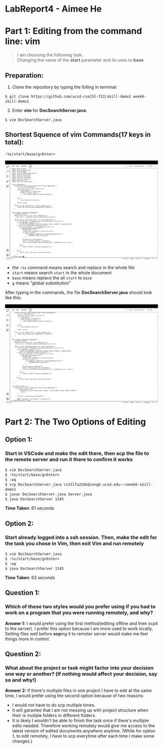 # LabReport4 - Aimee He
# Part 1: Editing from the command line: vim
> I am choosing the following task: \
Changing the name of the **start** parameter and its uses to **base**.

## Preparation:
1. Clone the repository by typing the folling in terminal:
```
$ git clone https://github.com/ucsd-cse15l-f22/skill-demo1 week6-skill-demo1 
```
2. Enter **vim** for **DocSearchServer.java**:
```
$ vim DocSearchServer.java
```


## Shortest Squence of **vim** Commands(17 keys in total):
```
:%s/start/base/g<Enter>
```
![vimcommand1](https://github.com/meAImee/cse15l-labreport4/raw/main/vimcommand1.png)

* the `:%s` command means search and replace in the whole file
* `start` means search `start` in the whole document
* `base` means replace the all `start` to `base`
* `g` means "global substitution"

After typing in the commands, the file **DocSearchServer.java** should look like this:

![vimcommand2](https://github.com/meAImee/cse15l-labreport4/raw/main/vimcommand2.png)

# Part 2: The Two Options of Editing

## Option 1: 

### Start in VSCode and make the edit there, then scp the file to the remote server and run it there to confirm it works

```
$ vim DocSearchServer.java
$ :%s/start/base/g<Enter>
$ :wq
$ scp DocSearchServer.java cs15lfa22dn@ieng6.ucsd.edu:~/week6-skill-demo1
$ javac DocSearchServer.java Server.java
$ java DocSearchServer 1345
```

**Time Taken**: 61 seconds


## Option 2:
### Start already logged into a ssh session. Then, make the edit for the task you chose in Vim, then exit Vim and run remotely

```
$ vim DocSearchServer.java
$ :%s/start/base/g<Enter>
$ :wq
$ java DocSearchServer 1345
```

**Time Taken**: 63 seconds

## Question 1:
### Which of these two styles would you prefer using if you had to work on a program that you were running remotely, and why?

**Answer 1:** I would prefer using the first method(editing offline and then scpit to the server). I prefer this option because I am more used to work locally. Setting files well before **scp**ing it to remoter server would make me feel things more in control.

## Question 2:
### What about the project or task might factor into your decision one way or another? (If nothing would affect your decision, say so and why!)

**Answer 2:** If there's multiple files in one project I have to edit at the same time, I would prefer using the second option because of two reasons:
* I would not have to do scp multiple times.
* It will garantee that I am not messing up with project structure when their is mutiple folders in different folders.
* It is likely I wouldn't be able to finish the task once if there's multiple edits needed. Therefore working remotely would give me access to the latest version of edited documents anywhere anytime. (While for option 1, to edit remotely, I have to scp everytime after each time I make some changes.)

